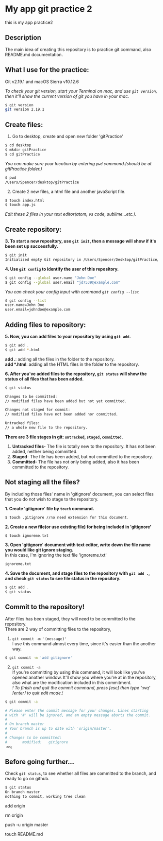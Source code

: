 # My app git practice 2

this is my app practice2

## Description
The main idea of creating this repository is to practice git command, also README.md documentation.

## What I use for the practice:
Git v2.19.1 and macOS Sierra v10.12.6

*To check your git version, start your Terminal on mac, and use `git version`, then it'll show the current version of git you have in your mac.*
```bash
$ git version
git version 2.19.1
```

## Create files:

 1. Go to desktop, create and open new folder 'gitPractice'
```bash
$ cd desktop
$ mkdir gitPractice
$ cd gitPractice
```
*You can make sure your location by entering `pwd` command.(should be at gitPractice folder.)*
```bash
$ pwd
/Users/Spencer/desktop/gitPractice
```

 2. Create 2 new files, a html file and another javaScript file.
```bash
$ touch index.html
$ touch app.js
```

*Edit these 2 files in your text editor(atom, vs code, sublime...etc.).*


## Create repository:

 **3. To start a new repository, use `git init`, then a message will show if it's been set up successfully.**
```bash
$ git init
Initialized empty Git repository in /Users/Spencer/Desktop/gitPractice/.git/
```
**4. Use `git config` to identify the user of this repository.**
```bash
$ git config --global user.name "John Doe"
$ git config --global user.email "jd7539@example.com"
```
*You can check your config input with command `git config --list`*
```bash
$ git config --list
user.name=John Doe
user.email=johndoe@example.com
```

## Adding files to repository:

**5. Now, you can add files to your repository by using `git add`.**
```bash
$ git add .
$ git add *.html  
```
**add .**: adding all the files in the folder to the repository.\
**add \*.html**: adding all the HTML files in the folder to the repository.


**6. After you've added files to the repository, `git status` will show the status of all files that has been added.**

```bash
$ git status

Changes to be committed:
// modified files have been added but not yet committed.

Changes not staged for commit:
// modified files have not been added nor committed.

Untracked files:
// a whole new file to the repository.
```
**There are 3 file stages in git: `untracked`, `staged`, `committed`.**
  1) **Untracked files**- The file is totally new to the repository. It has not been added, neither being committed.
  2) **Staged**- The file has been added, but not committed to the repository.
  3) **Committed**- The file has not only being added, also it has been committed to the repository.

## Not staging all the files?
By including those files' name in 'gitignore' document, you can select files that you do not wish to stage to the repository.

 **1. Create 'gitignore' file by `touch` command.**
 ```bash
 $ touch .gitignore //no need extension for this document.
 ```

**2. Create a new file(or use existing file) for being included in 'gitignore'**
```bash
$ touch ignoreme.txt
```
**3. Open 'gitignore' document with text editor, write down the file name you would like git ignore staging.**\
In this case, I'm ignoring the text file 'ignoreme.txt'
```bash
ignoreme.txt
```
**4. Save the document, and stage files to the repository with `git add .`, and check `git status` to see file status in the repository.**
```bash
$ git add .
$ git status
```

## Commit to the repository!

After files has been staged, they will need to be committed to the repository. \
There are 2 way of committing files to the repository,

  1)  `git commit -m '(message)'`\
  I use this command almost every time, since it's easier than the another way.
```bash
$ git commit -m 'add gitignore'
```
  2) `git commit -a`\
  If you're committing by using this command, it will look like you've opened another window. It'll show you where you're at in the repository, also what are the modification included in this commitment.\
  *! To finish and quit the commit command, press [esc] then type ':wq' [enter] to quit edit mode.!*
```bash
$ git commit -a
```
```bash
# Please enter the commit message for your changes. Lines starting
# with '#' will be ignored, and an empty message aborts the commit.
#
# On branch master
# Your branch is up to date with 'origin/master'.
#
# Changes to be committed:
#       modified:   gitignore
:wq
```  

## Before going further...
Check `git status`, to see whether all files are committed to the branch, and ready to go on github.
```bash
$ git status
On branch master
nothing to commit, working tree clean
```




add origin

rm origin

push -u origin master

touch README.md
